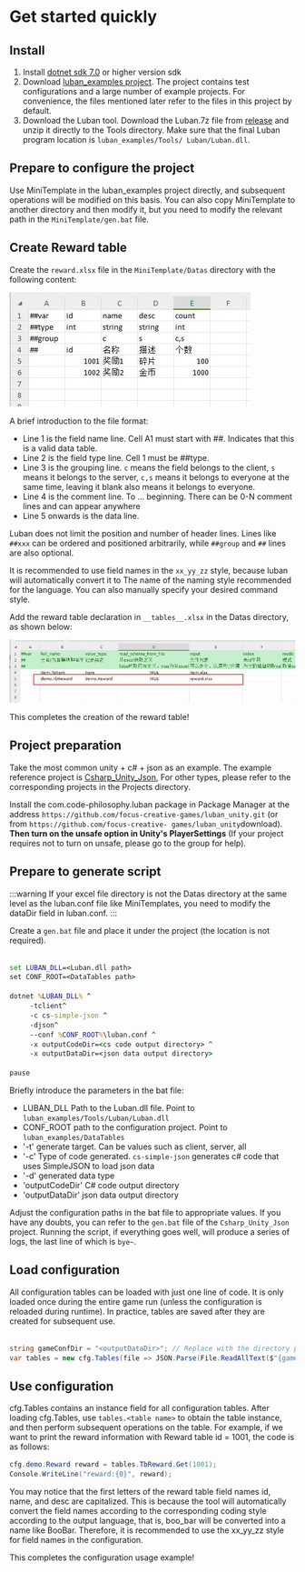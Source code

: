 # Get started quickly

## Install

1. Install [dotnet sdk 7.0](https://dotnet.microsoft.com/download/dotnet/7.0) or higher version sdk
2. Download [luban_examples project](https://github.com/focus-creative-games/luban_examples). The project contains test configurations and a large number of example projects. For convenience, the files mentioned later refer to the files in this project by default.
3. Download the Luban tool. Download the Luban.7z file from [release](https://github.com/focus-creative-games/luban/releases) and unzip it directly to the Tools directory. Make sure that the final Luban program location is `luban_examples/Tools/ Luban/Luban.dll`.

## Prepare to configure the project

Use MiniTemplate in the luban_examples project directly, and subsequent operations will be modified on this basis. You can also copy MiniTemplate to another directory and then modify it, but you need to modify the relevant path in the `MiniTemplate/gen.bat` file.

## Create Reward table

Create the `reward.xlsx` file in the `MiniTemplate/Datas` directory with the following content:

![reward](/img/cases/quickstart_reward.jpg)

A brief introduction to the file format:

- Line 1 is the field name line. Cell A1 must start with ##. Indicates that this is a valid data table.
- Line 2 is the field type line. Cell 1 must be ##type.
- Line 3 is the grouping line. `c` means the field belongs to the client, `s` means it belongs to the server, `c,s` means it belongs to everyone at the same time, leaving it blank also means it belongs to everyone.
- Line 4 is the comment line. To ... beginning. There can be 0-N comment lines and can appear anywhere
- Line 5 onwards is the data line.

Luban does not limit the position and number of header lines. Lines like `##xxx` can be ordered and positioned arbitrarily, while `##group` and `##` lines are also optional.

It is recommended to use field names in the `xx_yy_zz` style, because luban will automatically convert it to
The name of the naming style recommended for the language. You can also manually specify your desired command style.

Add the reward table declaration in `__tables__.xlsx` in the Datas directory, as shown below:

![reward](/img/cases/quickstart_table.jpg)

This completes the creation of the reward table!

## Project preparation

Take the most common unity + c# + json as an example. The example reference project is [Csharp_Unity_Json](https://github.com/focus-creative-games/luban_examples/tree/main/Projects/Csharp_Unity_json),
For other types, please refer to the corresponding projects in the Projects directory.

Install the com.code-philosophy.luban package in Package Manager at the address `https://github.com/focus-creative-games/luban_unity.git` (or from `https://github.com/focus-creative- games/luban_unity`download).
**Then turn on the unsafe option in Unity's PlayerSettings** (If your project requires not to turn on unsafe, please go to the group for help).


## Prepare to generate script

:::warning
If your excel file directory is not the Datas directory at the same level as the luban.conf file like MiniTemplates, you need to modify the dataDir field in luban.conf.
:::

Create a `gen.bat` file and place it under the project (the location is not required).

```bat

set LUBAN_DLL=<Luban.dll path>
set CONF_ROOT=<DataTables path>

dotnet %LUBAN_DLL% ^
     -tclient^
     -c cs-simple-json ^
     -djson^
     --conf %CONF_ROOT%\luban.conf ^
     -x outputCodeDir=<cs code output directory> ^
     -x outputDataDir=<json data output directory>

pause
```

Briefly introduce the parameters in the bat file:

- LUBAN_DLL Path to the Luban.dll file. Point to `luban_examples/Tools/Luban/Luban.dll`
- CONF_ROOT path to the configuration project. Point to `luban_examples/DataTables`
- '-t' generate target. Can be values such as client, server, all
- '-c' Type of code generated. `cs-simple-json` generates c# code that uses SimpleJSON to load json data
- '-d' generated data type
- 'outputCodeDir' C# code output directory
- 'outputDataDir' json data output directory

Adjust the configuration paths in the bat file to appropriate values. If you have any doubts, you can refer to the `gen.bat` file of the `Csharp_Unity_Json` project. Running the script, if everything goes well, will produce a series of logs, the last line of which is `bye~`.

## Load configuration

All configuration tables can be loaded with just one line of code. It is only loaded once during the entire game run (unless the configuration is reloaded during runtime). In practice, tables are saved after they are created for subsequent use.

```csharp

string gameConfDir = "<outputDataDir>"; // Replace with the directory pointed to by outputDataDir in gen.bat
var tables = new cfg.Tables(file => JSON.Parse(File.ReadAllText($"{gameConfDir}/{file}.json")));

```

## Use configuration

cfg.Tables contains an instance field for all configuration tables. After loading cfg.Tables, use `tables.<table name>` to obtain the table instance, and then perform subsequent operations on the table.
For example, if we want to print the reward information with Reward table id = 1001, the code is as follows:

```csharp
cfg.demo.Reward reward = tables.TbReward.Get(1001);
Console.WriteLine("reward:{0}", reward);
```

You may notice that the first letters of the reward table field names id, name, and desc are capitalized. This is because the tool will automatically convert the field names according to the corresponding coding style according to the output language, that is, boo_bar will be converted into a name like BooBar.
Therefore, it is recommended to use the xx_yy_zz style for field names in the configuration.

This completes the configuration usage example!
